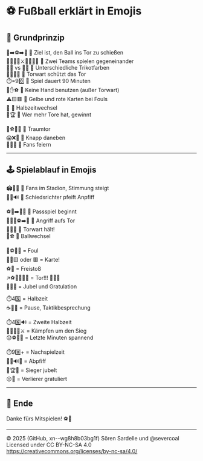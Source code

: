 # ⚽ Fußball erklärt in Emojis

## 🧠 Grundprinzip

👟➡️⚽➡️🥅 🟰 Ziel ist, den Ball ins Tor zu schießen  
🙋‍♂️🙋‍♀️⚔️🙋‍♂️🙋‍♀️ 🟰 Zwei Teams spielen gegeneinander  
👕🔵 vs 👕🔴 🟰 Unterschiedliche Trikotfarben  
🧤🧍‍♂️🥅 🟰 Torwart schützt das Tor  
⏱️=90️⃣ 🟰 Spiel dauert 90 Minuten  
🚫✋⚽ 🟰 Keine Hand benutzen (außer Torwart)  
⚠️🟨🟥 🟰 Gelbe und rote Karten bei Fouls  
🔄 🟰 Halbzeitwechsel  
🥇🏆 🟰 Wer mehr Tore hat, gewinnt  

🎯⚽💥🥅 🟰 Traumtor  
😱❌🥅 🟰 Knapp daneben  
🎉🙌🎵 🟰 Fans feiern  

---

## 🕹️ Spielablauf in Emojis

🏟️🎺🎶 🟰 Fans im Stadion, Stimmung steigt  
🧑‍⚖️🔊 🟰 Schiedsrichter pfeift Anpfiff  

⚽👟➡️👥👥 🟰 Passspiel beginnt  
🏃‍♂️💨⚽➡️🥅 🟰 Angriff aufs Tor  
🧤🙅‍♂️ 🟰 Torwart hält!  
🔁⚽ 🟰 Ballwechsel  

😬⚽👣💥 = Foul  
🧑‍⚖️🟨 oder 🟥 = Karte!  
⚽📍 = Freistoß  
↗️⚽🥅🎯💥🥅 = Tor!!! 🎉🙌🎆  
👕🤝👕 = Jubel und Gratulation  

⏱️45️⃣ = Halbzeit  
☕🥤🍌 = Pause, Taktikbesprechung  

⏱️46️⃣🔊 = Zweite Halbzeit  
🏃‍♂️🏃‍♀️⚔️ = Kämpfen um den Sieg  
😓⚽💨🔥 = Letzte Minuten spannend  

⏱️90️⃣+ = Nachspielzeit  
🧑‍⚖️🔊🏁 = Abpfiff  
🎉🏆🥇 = Sieger jubelt  
😔👏 = Verlierer gratuliert  

---

## 🏁 Ende
Danke fürs Mitspielen! ⚽🎉  

---

© 2025 (GitHub, xn--wg8h8b03bg1f) Sören Sardelle und @severcoal  
Licensed under CC BY-NC-SA 4.0  
https://creativecommons.org/licenses/by-nc-sa/4.0/